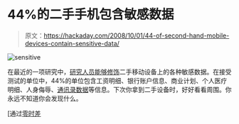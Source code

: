 # 44%的二手手机包含敏感数据

> 原文：<https://hackaday.com/2008/10/01/44-of-second-hand-mobile-devices-contain-sensitive-data/>

![](img/d9e8893f176a67c03854e506ac56cd37.png "sensitive")

在最近的一项研究中，[研究人员能够修饰](http://www.securecomputing.net.au/News/123760,blackberry-users-neglecting-security.aspx)二手移动设备上的各种敏感数据。在接受测试的单位中，44%的单位包含工资明细、银行账户信息、商业计划、个人医疗明细、人身侮辱、[通讯录数据](http://www.mahalo.com/BlackBerry_Storm_Software)等信息。下次你拿到二手设备时，好好看看周围。你永远不知道你会发现什么。

[通过[零时差](http://blogs.zdnet.com/security/?p=1983)